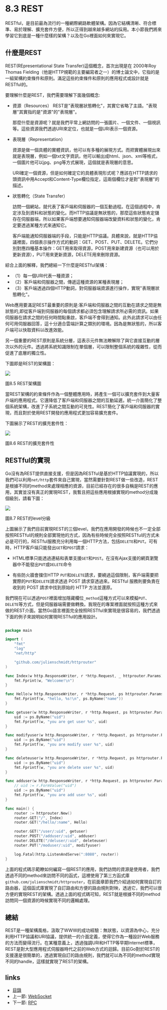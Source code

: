 # 8.3 REST
RESTful，是目前最為流行的一種網際網路軟體架構。因為它結構清晰、符合標準、易於理解、擴充套件方便，所以正得到越來越多網站的採用。本小節我們將來學習它到底是一種什麼樣的架構？以及在Go裡面如何來實現它。
## 什麼是REST
REST(REpresentational State Transfer)這個概念，首次出現是在 2000年Roy Thomas Fielding（他是HTTP規範的主要編寫者之一）的博士論文中，它指的是一組架構約束條件和原則。滿足這些約束條件和原則的應用程式或設計就是RESTful的。

要理解什麼是REST，我們需要理解下面幾個概念:

- 資源（Resources）
  REST是"表現層狀態轉化"，其實它省略了主語。"表現層"其實指的是"資源"的"表現層"。

  那麼什麼是資源呢？就是我們平常上網訪問的一張圖片、一個文件、一個視訊等。這些資源我們透過URI來定位，也就是一個URI表示一個資源。

- 表現層（Representation）

  資源是做一個具體的實體資訊，他可以有多種的展現方式。而把實體展現出來就是表現層，例如一個txt文字資訊，他可以輸出成html、json、xml等格式，一個圖片他可以jpg、png等方式展現，這個就是表現層的意思。

  URI確定一個資源，但是如何確定它的具體表現形式呢？應該在HTTP請求的頭資訊中用Accept和Content-Type欄位指定，這兩個欄位才是對"表現層"的描述。

- 狀態轉化（State Transfer）

  訪問一個網站，就代表了客戶端和伺服器的一個互動過程。在這個過程中，肯定涉及到資料和狀態的變化。而HTTP協議是無狀態的，那麼這些狀態肯定儲存在伺服器端，所以如果客戶端想要通知伺服器端改變資料和狀態的變化，肯定要透過某種方式來通知它。

  客戶端能通知伺服器端的手段，只能是HTTP協議。具體來說，就是HTTP協議裡面，四個表示操作方式的動詞：GET、POST、PUT、DELETE。它們分別對應四種基本操作：GET用來取得資源，POST用來新建資源（也可以用於更新資源），PUT用來更新資源，DELETE用來刪除資源。

綜合上面的解釋，我們總結一下什麼是RESTful架構：

- （1）每一個URI代表一種資源；
- （2）客戶端和伺服器之間，傳遞這種資源的某種表現層；
- （3）客戶端透過四個HTTP動詞，對伺服器端資源進行操作，實現"表現層狀態轉化"。


Web應用要滿足REST最重要的原則是:客戶端和伺服器之間的互動在請求之間是無狀態的,即從客戶端到伺服器的每個請求都必須包含理解請求所必需的資訊。如果伺服器在請求之間的任何時間點重啟，客戶端不會得到通知。此外此請求可以由任何可用伺服器回答，這十分適合雲端計算之類別的環境。因為是無狀態的，所以客戶端可以快取資料以改進效能。

另一個重要的REST原則是系統分層，這表示元件無法瞭解除了與它直接互動的層次以外的元件。透過將系統知識限制在單個層，可以限制整個系統的複雜性，從而促進了底層的獨立性。

下圖即是REST的架構圖：

![](images/8.3.rest2.png?raw=true)

圖8.5 REST架構圖

當REST架構的約束條件作為一個整體應用時，將產生一個可以擴充套件到大量客戶端的應用程式。它還降低了客戶端和伺服器之間的互動延遲。統一介面簡化了整個系統架構，改進了子系統之間互動的可見性。REST簡化了客戶端和伺服器的實現，而且對於使用REST開發的應用程式更加容易擴充套件。

下圖展示了REST的擴充套件性：

![](images/8.3.rest.png?raw=true)

圖8.6 REST的擴充套件性

## RESTful的實現
Go沒有為REST提供直接支援，但是因為RESTful是基於HTTP協議實現的，所以我們可以利用`net/http`套件來自己實現，當然需要針對REST做一些改造，REST是根據不同的method來處理相應的資源，目前已經存在的很多自稱是REST的應用，其實並沒有真正的實現REST，我暫且把這些應用根據實現的method分成幾個級別，請看下圖：

![](images/8.3.rest3.png?raw=true)

圖8.7 REST的level分級

上圖展示了我們目前實現REST的三個level，我們在應用開發的時候也不一定全部按照RESTful的規則全部實現他的方式，因為有些時候完全按照RESTful的方式未必是可行的，RESTful服務充分利用每一個HTTP方法，包括`DELETE`和`PUT`。可有時，HTTP客戶端只能發出`GET`和`POST`請求：

- HTML標準只能透過連結和表單支援`GET`和`POST`。在沒有Ajax支援的網頁瀏覽器中不能發出`PUT`或`DELETE`命令

- 有些防火牆會擋住HTTP `PUT`和`DELETE`請求，要繞過這個限制，客戶端需要把實際的`PUT`和`DELETE`請求透過 POST 請求穿透過來。RESTful 服務則要負責在收到的 POST 請求中找到原始的 HTTP 方法並還原。

我們現在可以透過`POST`裡面增加隱藏欄位`_method`這種方式可以來模擬`PUT`、`DELETE`等方式，但是伺服器端需要做轉換。我現在的專案裡面就按照這種方式來做的REST介面。當然Go語言裡面完全按照RESTful來實現是很容易的，我們透過下面的例子來說明如何實現RESTful的應用設計。

```Go

package main

import (
	"fmt"
	"log"
	"net/http"

	"github.com/julienschmidt/httprouter"
)

func Index(w http.ResponseWriter, r *http.Request, _ httprouter.Params) {
	fmt.Fprint(w, "Welcome!\n")
}

func Hello(w http.ResponseWriter, r *http.Request, ps httprouter.Params) {
	fmt.Fprintf(w, "hello, %s!\n", ps.ByName("name"))
}

func getuser(w http.ResponseWriter, r *http.Request, ps httprouter.Params) {
	uid := ps.ByName("uid")
	fmt.Fprintf(w, "you are get user %s", uid)
}

func modifyuser(w http.ResponseWriter, r *http.Request, ps httprouter.Params) {
	uid := ps.ByName("uid")
	fmt.Fprintf(w, "you are modify user %s", uid)
}

func deleteuser(w http.ResponseWriter, r *http.Request, ps httprouter.Params) {
	uid := ps.ByName("uid")
	fmt.Fprintf(w, "you are delete user %s", uid)
}

func adduser(w http.ResponseWriter, r *http.Request, ps httprouter.Params) {
	// uid := r.FormValue("uid")
	uid := ps.ByName("uid")
	fmt.Fprintf(w, "you are add user %s", uid)
}

func main() {
	router := httprouter.New()
	router.GET("/", Index)
	router.GET("/hello/:name", Hello)

	router.GET("/user/:uid", getuser)
	router.POST("/adduser/:uid", adduser)
	router.DELETE("/deluser/:uid", deleteuser)
	router.PUT("/moduser/:uid", modifyuser)

	log.Fatal(http.ListenAndServe(":8080", router))
}

```
上面的程式碼示範瞭如何編寫一個REST的應用，我們訪問的資源是使用者，我們透過不同的method來訪問不同的函式，這裡使用了第三方函式庫`github.com/julienschmidt/httprouter`，在前面章節我們介紹過如何實現自訂的路由器，這個函式庫實現了自訂路由和方便的路由規則對映，透過它，我們可以很方便的實現REST的架構。透過上面的程式碼可知，REST就是根據不同的method訪問同一個資源的時候實現不同的邏輯處理。

## 總結
REST是一種架構風格，汲取了WWW的成功經驗：無狀態，以資源為中心，充分利用HTTP協議和URI協議，提供統一的介面定義，使得它作為一種設計Web服務的方法而變得流行。在某種意義上，透過強調URI和HTTP等早期Internet標準，REST是對大型應用程式伺服器時代之前的Web方式的迴歸。目前Go對於REST的支援還是很簡單的，透過實現自訂的路由規則，我們就可以為不同的method實現不同的handle，這樣就實現了REST的架構。

## links
   * [目錄](<preface.md>)
   * 上一節: [WebSocket](<08.2.md>)
   * 下一節: [RPC](<08.4.md>)
